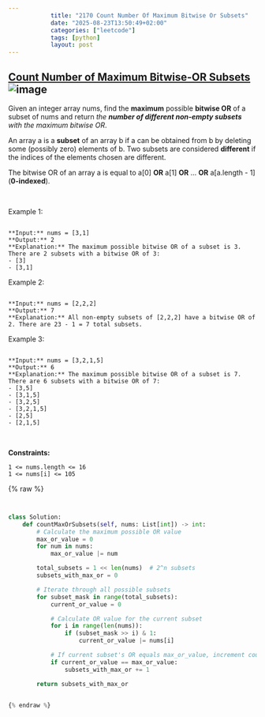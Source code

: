 ```yaml
---
            title: "2170 Count Number Of Maximum Bitwise Or Subsets"
            date: "2025-08-23T13:50:49+02:00"
            categories: ["leetcode"]
            tags: [python]
            layout: post
---
```

            
## [Count Number of Maximum Bitwise-OR Subsets](https://leetcode.com/problems/count-number-of-maximum-bitwise-or-subsets) ![image](https://img.shields.io/badge/Difficulty-Medium-orange)

Given an integer array nums, find the **maximum** possible **bitwise OR** of a subset of nums and return *the **number of different non-empty subsets** with the maximum bitwise OR*.

An array a is a **subset** of an array b if a can be obtained from b by deleting some (possibly zero) elements of b. Two subsets are considered **different** if the indices of the elements chosen are different.

The bitwise OR of an array a is equal to a[0] **OR** a[1] **OR** ... **OR** a[a.length - 1] (**0-indexed**).

 

Example 1:

```

**Input:** nums = [3,1]
**Output:** 2
**Explanation:** The maximum possible bitwise OR of a subset is 3. There are 2 subsets with a bitwise OR of 3:
- [3]
- [3,1]

```

Example 2:

```

**Input:** nums = [2,2,2]
**Output:** 7
**Explanation:** All non-empty subsets of [2,2,2] have a bitwise OR of 2. There are 23 - 1 = 7 total subsets.

```

Example 3:

```

**Input:** nums = [3,2,1,5]
**Output:** 6
**Explanation:** The maximum possible bitwise OR of a subset is 7. There are 6 subsets with a bitwise OR of 7:
- [3,5]
- [3,1,5]
- [3,2,5]
- [3,2,1,5]
- [2,5]
- [2,1,5]
```

 

**Constraints:**

	1 <= nums.length <= 16
	1 <= nums[i] <= 105

{% raw %}


```python


class Solution:
    def countMaxOrSubsets(self, nums: List[int]) -> int:
        # Calculate the maximum possible OR value
        max_or_value = 0
        for num in nums:
            max_or_value |= num

        total_subsets = 1 << len(nums)  # 2^n subsets
        subsets_with_max_or = 0

        # Iterate through all possible subsets
        for subset_mask in range(total_subsets):
            current_or_value = 0

            # Calculate OR value for the current subset
            for i in range(len(nums)):
                if (subset_mask >> i) & 1:
                    current_or_value |= nums[i]

            # If current subset's OR equals max_or_value, increment count
            if current_or_value == max_or_value:
                subsets_with_max_or += 1

        return subsets_with_max_or


{% endraw %}
```
